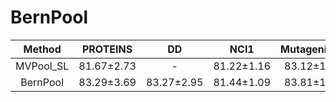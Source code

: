 # BernPool

| Method | PROTEINS | DD | NCI1 | Mutagenicity | ENZYMES | IDMB-B | IMDB-M| COLLAB |
| :------:| :------:|:------:|:------:| :------:| :------:| :------:| :------:| :------:|
| MVPool_SL | 81.67±2.73 | - | 81.22±1.16 | 83.12±1.60 | 62.50±4.73 | 80.60±3.47 | 55.87±4.70 | 84.56±1.08 |
| BernPool | 83.29±3.69 | 83.27±2.95 | 81.44±1.09 | 83.81±1.43 | 76.00±3.78 | 81.30±3.50 | 55.93±3.80 | 85.26±1.35|  
